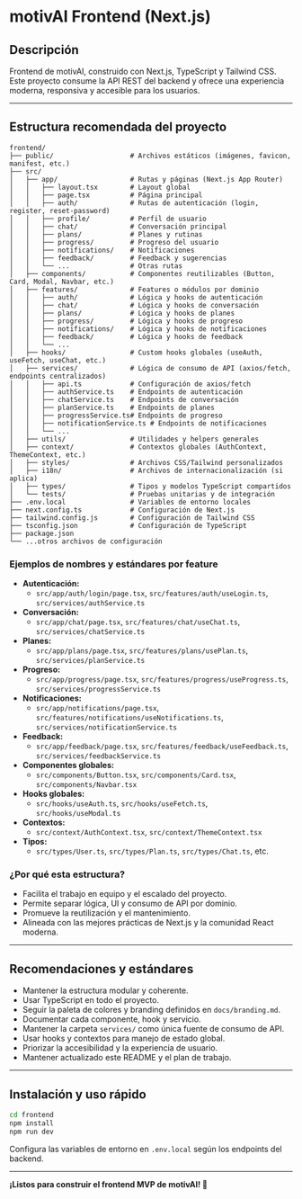# motivAI Frontend (Next.js)

## Descripción
Frontend de motivAI, construido con Next.js, TypeScript y Tailwind CSS. Este proyecto consume la API REST del backend y ofrece una experiencia moderna, responsiva y accesible para los usuarios.

---

## Estructura recomendada del proyecto

```plaintext
frontend/
├── public/                   # Archivos estáticos (imágenes, favicon, manifest, etc.)
├── src/
│   ├── app/                  # Rutas y páginas (Next.js App Router)
│   │   ├── layout.tsx        # Layout global
│   │   ├── page.tsx          # Página principal
│   │   ├── auth/             # Rutas de autenticación (login, register, reset-password)
│   │   ├── profile/          # Perfil de usuario
│   │   ├── chat/             # Conversación principal
│   │   ├── plans/            # Planes y rutinas
│   │   ├── progress/         # Progreso del usuario
│   │   ├── notifications/    # Notificaciones
│   │   ├── feedback/         # Feedback y sugerencias
│   │   └── ...               # Otras rutas
│   ├── components/           # Componentes reutilizables (Button, Card, Modal, Navbar, etc.)
│   ├── features/             # Features o módulos por dominio
│   │   ├── auth/             # Lógica y hooks de autenticación
│   │   ├── chat/             # Lógica y hooks de conversación
│   │   ├── plans/            # Lógica y hooks de planes
│   │   ├── progress/         # Lógica y hooks de progreso
│   │   ├── notifications/    # Lógica y hooks de notificaciones
│   │   ├── feedback/         # Lógica y hooks de feedback
│   │   └── ...
│   ├── hooks/                # Custom hooks globales (useAuth, useFetch, useChat, etc.)
│   ├── services/             # Lógica de consumo de API (axios/fetch, endpoints centralizados)
│   │   ├── api.ts            # Configuración de axios/fetch
│   │   ├── authService.ts    # Endpoints de autenticación
│   │   ├── chatService.ts    # Endpoints de conversación
│   │   ├── planService.ts    # Endpoints de planes
│   │   ├── progressService.ts# Endpoints de progreso
│   │   ├── notificationService.ts # Endpoints de notificaciones
│   │   └── ...
│   ├── utils/                # Utilidades y helpers generales
│   ├── context/              # Contextos globales (AuthContext, ThemeContext, etc.)
│   ├── styles/               # Archivos CSS/Tailwind personalizados
│   ├── i18n/                 # Archivos de internacionalización (si aplica)
│   ├── types/                # Tipos y modelos TypeScript compartidos
│   └── tests/                # Pruebas unitarias y de integración
├── .env.local                # Variables de entorno locales
├── next.config.ts            # Configuración de Next.js
├── tailwind.config.js        # Configuración de Tailwind CSS
├── tsconfig.json             # Configuración de TypeScript
├── package.json
└── ...otros archivos de configuración
```

### Ejemplos de nombres y estándares por feature

- **Autenticación:**
  - `src/app/auth/login/page.tsx`, `src/features/auth/useLogin.ts`, `src/services/authService.ts`
- **Conversación:**
  - `src/app/chat/page.tsx`, `src/features/chat/useChat.ts`, `src/services/chatService.ts`
- **Planes:**
  - `src/app/plans/page.tsx`, `src/features/plans/usePlan.ts`, `src/services/planService.ts`
- **Progreso:**
  - `src/app/progress/page.tsx`, `src/features/progress/useProgress.ts`, `src/services/progressService.ts`
- **Notificaciones:**
  - `src/app/notifications/page.tsx`, `src/features/notifications/useNotifications.ts`, `src/services/notificationService.ts`
- **Feedback:**
  - `src/app/feedback/page.tsx`, `src/features/feedback/useFeedback.ts`, `src/services/feedbackService.ts`
- **Componentes globales:**
  - `src/components/Button.tsx`, `src/components/Card.tsx`, `src/components/Navbar.tsx`
- **Hooks globales:**
  - `src/hooks/useAuth.ts`, `src/hooks/useFetch.ts`, `src/hooks/useModal.ts`
- **Contextos:**
  - `src/context/AuthContext.tsx`, `src/context/ThemeContext.tsx`
- **Tipos:**
  - `src/types/User.ts`, `src/types/Plan.ts`, `src/types/Chat.ts`, etc.

### ¿Por qué esta estructura?
- Facilita el trabajo en equipo y el escalado del proyecto.
- Permite separar lógica, UI y consumo de API por dominio.
- Promueve la reutilización y el mantenimiento.
- Alineada con las mejores prácticas de Next.js y la comunidad React moderna.

---

## Recomendaciones y estándares
- Mantener la estructura modular y coherente.
- Usar TypeScript en todo el proyecto.
- Seguir la paleta de colores y branding definidos en `docs/branding.md`.
- Documentar cada componente, hook y servicio.
- Mantener la carpeta `services/` como única fuente de consumo de API.
- Usar hooks y contextos para manejo de estado global.
- Priorizar la accesibilidad y la experiencia de usuario.
- Mantener actualizado este README y el plan de trabajo.

---

## Instalación y uso rápido

```bash
cd frontend
npm install
npm run dev
```

Configura las variables de entorno en `.env.local` según los endpoints del backend.

---

**¡Listos para construir el frontend MVP de motivAI! 🚀**
